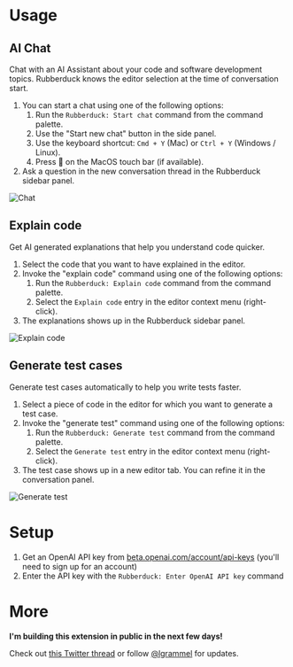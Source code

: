 # Usage

## AI Chat

Chat with an AI Assistant about your code and software development topics. Rubberduck knows the editor selection at the time of conversation start.

1. You can start a chat using one of the following options:
   1. Run the `Rubberduck: Start chat` command from the command palette.
   1. Use the "Start new chat" button in the side panel.
   1. Use the keyboard shortcut: `Cmd + Y` (Mac) or `Ctrl + Y` (Windows / Linux).
   1. Press 💬 on the MacOS touch bar (if available).
2. Ask a question in the new conversation thread in the Rubberduck sidebar panel.

![Chat](https://raw.githubusercontent.com/rubberduck-ai/rubberduck-vscode/main/app/vscode/asset/media/screenshot-start-chat.png)

## Explain code

Get AI generated explanations that help you understand code quicker.

1. Select the code that you want to have explained in the editor.
2. Invoke the "explain code" command using one of the following options:
   1. Run the `Rubberduck: Explain code` command from the command palette.
   1. Select the `Explain code` entry in the editor context menu (right-click).
3. The explanations shows up in the Rubberduck sidebar panel.

![Explain code](https://raw.githubusercontent.com/rubberduck-ai/rubberduck-vscode/main/app/vscode/asset/media/screenshot-code-explanation.png)

## Generate test cases

Generate test cases automatically to help you write tests faster.

1. Select a piece of code in the editor for which you want to generate a test case.
2. Invoke the "generate test" command using one of the following options:
   1. Run the `Rubberduck: Generate test` command from the command palette.
   1. Select the `Generate test` entry in the editor context menu (right-click).
3. The test case shows up in a new editor tab. You can refine it in the conversation panel.

![Generate test](https://raw.githubusercontent.com/rubberduck-ai/rubberduck-vscode/main/app/vscode/asset/media/screenshot-generate-test.gif)

# Setup

1. Get an OpenAI API key from [beta.openai.com/account/api-keys](https://beta.openai.com/account/api-keys) (you'll need to sign up for an account)
2. Enter the API key with the `Rubberduck: Enter OpenAI API key` command

# More

**I'm building this extension in public in the next few days!**

Check out [this Twitter thread](https://twitter.com/lgrammel/status/1618546466678804481) or follow [@lgrammel](https://twitter.com/lgrammel) for updates.

